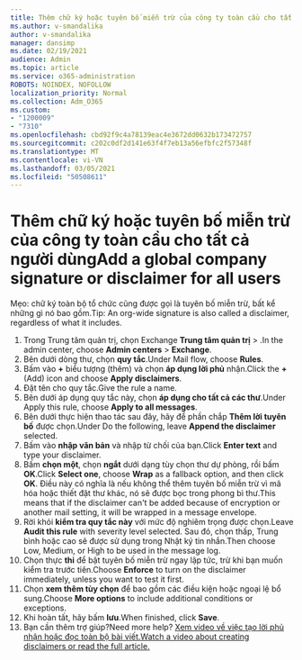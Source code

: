 ```yaml
---
title: Thêm chữ ký hoặc tuyên bố miễn trừ của công ty toàn cầu cho tất cả người dùng
ms.author: v-smandalika
author: v-smandalika
manager: dansimp
ms.date: 02/19/2021
audience: Admin
ms.topic: article
ms.service: o365-administration
ROBOTS: NOINDEX, NOFOLLOW
localization_priority: Normal
ms.collection: Adm_O365
ms.custom:
- "1200009"
- "7310"
ms.openlocfilehash: cbd92f9c4a78139eac4e3672dd0632b173472757
ms.sourcegitcommit: c202c0df2d141e63f4f7eb13a56efbfc2f57348f
ms.translationtype: MT
ms.contentlocale: vi-VN
ms.lasthandoff: 03/05/2021
ms.locfileid: "50508611"
---
```

# <a name="add-a-global-company-signature-or-disclaimer-for-all-users"></a><span data-ttu-id="50ba1-102">Thêm chữ ký hoặc tuyên bố miễn trừ của công ty toàn cầu cho tất cả người dùng</span><span class="sxs-lookup"><span data-stu-id="50ba1-102">Add a global company signature or disclaimer for all users</span></span>

<span data-ttu-id="50ba1-103">Mẹo: chữ ký toàn bộ tổ chức cũng được gọi là tuyên bố miễn trừ, bất kể những gì nó bao gồm.</span><span class="sxs-lookup"><span data-stu-id="50ba1-103">Tip: An org-wide signature is also called a disclaimer, regardless of what it includes.</span></span>

1. <span data-ttu-id="50ba1-104">Trong Trung tâm quản trị, chọn Exchange **Trung tâm quản trị**  >  .</span><span class="sxs-lookup"><span data-stu-id="50ba1-104">In the admin center, choose **Admin centers** > **Exchange**.</span></span>
2. <span data-ttu-id="50ba1-105">Bên dưới dòng thư, chọn **quy tắc**.</span><span class="sxs-lookup"><span data-stu-id="50ba1-105">Under Mail flow, choose **Rules**.</span></span>
3. <span data-ttu-id="50ba1-106">Bấm vào **+** biểu tượng (thêm) và chọn **áp dụng lời phủ** nhận.</span><span class="sxs-lookup"><span data-stu-id="50ba1-106">Click the **+** (Add) icon and choose **Apply disclaimers**.</span></span>
4. <span data-ttu-id="50ba1-107">Đặt tên cho quy tắc.</span><span class="sxs-lookup"><span data-stu-id="50ba1-107">Give the rule a name.</span></span>
5. <span data-ttu-id="50ba1-108">Bên dưới áp dụng quy tắc này, chọn **áp dụng cho tất cả các thư**.</span><span class="sxs-lookup"><span data-stu-id="50ba1-108">Under Apply this rule, choose **Apply to all messages**.</span></span>
6. <span data-ttu-id="50ba1-109">Bên dưới thực hiện thao tác sau đây, hãy để phần chắp **Thêm lời tuyên bố** được chọn.</span><span class="sxs-lookup"><span data-stu-id="50ba1-109">Under Do the following, leave **Append the disclaimer** selected.</span></span>
7. <span data-ttu-id="50ba1-110">Bấm vào **nhập văn bản** và nhập từ chối của bạn.</span><span class="sxs-lookup"><span data-stu-id="50ba1-110">Click **Enter text** and type your disclaimer.</span></span>
8. <span data-ttu-id="50ba1-111">Bấm **chọn một**, chọn **ngắt** dưới dạng tùy chọn thư dự phòng, rồi bấm **OK**.</span><span class="sxs-lookup"><span data-stu-id="50ba1-111">Click **Select one**, choose **Wrap** as a fallback option, and then click **OK**.</span></span> <span data-ttu-id="50ba1-112">Điều này có nghĩa là nếu không thể thêm tuyên bố miễn trừ vì mã hóa hoặc thiết đặt thư khác, nó sẽ được bọc trong phong bì thư.</span><span class="sxs-lookup"><span data-stu-id="50ba1-112">This means that if the disclaimer can't be added because of encryption or another mail setting, it will be wrapped in a message envelope.</span></span>
9. <span data-ttu-id="50ba1-113">Rời khỏi **kiểm tra quy tắc này** với mức độ nghiêm trọng được chọn.</span><span class="sxs-lookup"><span data-stu-id="50ba1-113">Leave **Audit this rule** with severity level selected.</span></span> <span data-ttu-id="50ba1-114">Sau đó, chọn thấp, Trung bình hoặc cao sẽ được sử dụng trong Nhật ký tin nhắn.</span><span class="sxs-lookup"><span data-stu-id="50ba1-114">Then choose Low, Medium, or High to be used in the message log.</span></span>
10. <span data-ttu-id="50ba1-115">Chọn thực **thi** để bật tuyên bố miễn trừ ngay lập tức, trừ khi bạn muốn kiểm tra trước tiên.</span><span class="sxs-lookup"><span data-stu-id="50ba1-115">Choose **Enforce** to turn on the disclaimer immediately, unless you want to test it first.</span></span>
11. <span data-ttu-id="50ba1-116">Chọn **xem thêm tùy chọn** để bao gồm các điều kiện hoặc ngoại lệ bổ sung.</span><span class="sxs-lookup"><span data-stu-id="50ba1-116">Choose **More options** to include additional conditions or exceptions.</span></span>
12. <span data-ttu-id="50ba1-117">Khi hoàn tất, hãy bấm **lưu**.</span><span class="sxs-lookup"><span data-stu-id="50ba1-117">When finished, click **Save**.</span></span>
13. <span data-ttu-id="50ba1-118">Bạn cần thêm trợ giúp?</span><span class="sxs-lookup"><span data-stu-id="50ba1-118">Need more help?</span></span> [<span data-ttu-id="50ba1-119">Xem video về việc tạo lời phủ nhận hoặc đọc toàn bộ bài viết.</span><span class="sxs-lookup"><span data-stu-id="50ba1-119">Watch a video about creating disclaimers or read the full article.</span></span>](https://support.office.com/article/2d75860f-c527-4352-a7f6-73eba54c0c72?wt.mc_id=Chat_GlobalSignature)